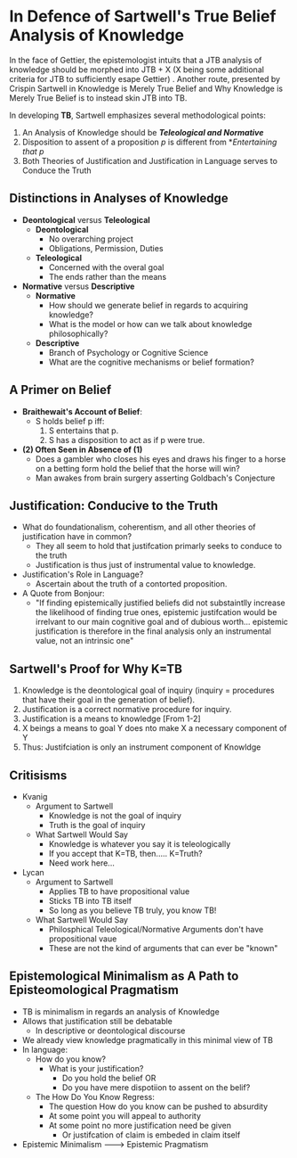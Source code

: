 In Defence of Sartwell's True Belief Analysis of Knowledge
==========================================================
In the face of Gettier, the epistemologist intuits that a JTB analysis of knowledge should be morphed into JTB + X (X being some additional criteria for JTB to sufficiently esape Gettier) . Another route, presented by Crispin Sartwell in Knowledge is Merely True Belief and Why Knowledge is Merely True Belief is to instead skin JTB into TB.

In developing **TB**, Sartwell emphasizes several methodological points:

1. An Analysis of Knowledge should be ***Teleological and Normative***
2. Disposition to assent of a proposition *p* is different from **Entertaining that *p**
3. Both Theories of Justification and Justification in Language serves to Conduce the Truth

Distinctions in Analyses of Knowledge
--------------------------------------
- **Deontological** versus **Teleological**
    * **Deontological**
        - No overarching project
        - Obligations, Permission, Duties
    * **Teleological**
        - Concerned with the overal goal
        - The ends rather than the means
- **Normative** versus **Descriptive**
    * **Normative**
        - How should we generate belief in regards to acquiring knowledge?
        - What is the model or how can we talk about knowledge philosophically?
    * **Descriptive**
        - Branch of Psychology or Cognitive Science 
        -  What are the cognitive mechanisms or belief formation?

A Primer on Belief
------------------
- **Braithewait's Account of Belief**:
    * S holds belief p iff:
        1. S entertains that p.
        2. S has a disposition to act as if p were true.
- **(2) Often Seen in Absence of (1)**
    * Does a gambler who closes his eyes and draws his finger to a horse on a betting form hold the belief that the horse will win?
    * Man awakes from brain surgery asserting Goldbach's Conjecture

Justification: Conducive to the Truth
-------------------------------------
- What do foundationalism, coherentism, and all other theories of justification have in common?
    * They all seem to hold that justifcation primarly seeks to conduce to the truth
    * Justification is thus just of instrumental value to knowledge.
- Justification's Role in Language?
    * Ascertain about the truth of a contorted proposition.
- A Quote from Bonjour:
    * "If finding epistemically justified beliefs did not substaintlly increase the likelihood of finding true ones, epistemic justifcation would be irrelvant to our main cognitive goal and of dubious worth... epistemic justification is therefore in the final analysis only an instrumental value, not an intrinsic one"



Sartwell's Proof for Why K=TB
-----------------------------
1. Knowledge is the deontological goal of inquiry (inquiry = procedures that have their goal in the generation of belief).
2. Justification is a correct normative procedure for inquiry.
3. Justification is a means to knowledge [From 1-2]
4. X beings a means to goal Y does nto make X a necessary component of Y
5. Thus: Justifciation is only an instrument component of Knowldge

Critisisms
-----------
- Kvanig
    * Argument to Sartwell
        - Knowledge is not the goal of inquiry
        - Truth is the goal of inquiry
    * What Sartwell Would Say
        - Knowledge is whatever you say it is teleologically
        - If you accept that K=TB, then..... K=Truth?
        - Need work here...
- Lycan
    * Argument to Sartwell
        - Applies TB to have propositional value
        - Sticks TB into TB itself
        - So long as you believe TB truly, you know TB!
    * What Sartwell Would Say
        - Philosphical Teleological/Normative Arguments don't have propositional vaue
        - These are not the kind of arguments that can ever be "known"

Epistemological Minimalism as A Path to Episteomological Pragmatism
-------------------------------------------------------------------
- TB is minimalism in regards an analysis of Knowledge
- Allows that justification still be debatable
    * In descriptive or deontological discourse
- We already view knowledge pragmatically in this minimal view of TB
- In language:
    * How do you know?
        - What is your justification?
            * Do you hold the belief OR
            * Do you have mere dispotiion to assent on the belif?
    * The How Do You Know Regress:
        - The question How do you know can be pushed to absurdity
        - At some point you will appeal to authority
        - At some point no more justification need be given
            * Or justifcation of claim is embeded in claim itself
- Epistemic Minimalism ---> Epistemic Pragmatism
